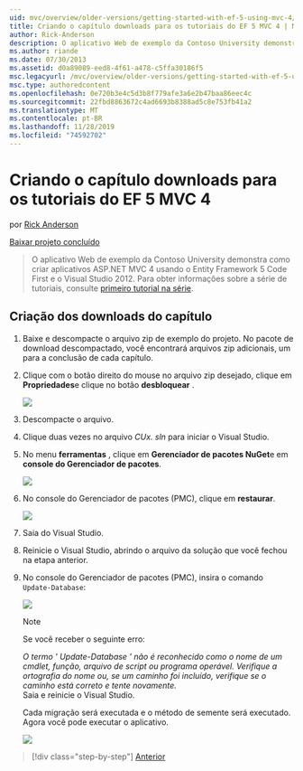 ```yaml
---
uid: mvc/overview/older-versions/getting-started-with-ef-5-using-mvc-4/building-the-ef5-mvc4-chapter-downloads
title: Criando o capítulo downloads para os tutoriais do EF 5 MVC 4 | Microsoft Docs
author: Rick-Anderson
description: O aplicativo Web de exemplo da Contoso University demonstra como criar aplicativos ASP.NET MVC 4 usando o Entity Framework 5 Code First e o Visual Studio...
ms.author: riande
ms.date: 07/30/2013
ms.assetid: d0a89089-eed8-4f61-a478-c5ffa30186f5
msc.legacyurl: /mvc/overview/older-versions/getting-started-with-ef-5-using-mvc-4/building-the-ef5-mvc4-chapter-downloads
msc.type: authoredcontent
ms.openlocfilehash: 0e720b3e4c5d3b8f779afe3a6e2b47baa86eec4c
ms.sourcegitcommit: 22fbd8863672c4ad6693b8388ad5c8e753fb41a2
ms.translationtype: MT
ms.contentlocale: pt-BR
ms.lasthandoff: 11/28/2019
ms.locfileid: "74592702"
---
```

# <a name="building-the-chapter-downloads-for-the-ef-5-mvc-4-tutorials"></a>Criando o capítulo downloads para os tutoriais do EF 5 MVC 4

por [Rick Anderson]((https://twitter.com/RickAndMSFT))

[Baixar projeto concluído](https://code.msdn.microsoft.com/Getting-Started-with-dd0e2ed8)

> O aplicativo Web de exemplo da Contoso University demonstra como criar aplicativos ASP.NET MVC 4 usando o Entity Framework 5 Code First e o Visual Studio 2012. Para obter informações sobre a série de tutoriais, consulte [primeiro tutorial na série](creating-an-entity-framework-data-model-for-an-asp-net-mvc-application.md).

## <a name="building-the-chapter-downloads"></a>Criação dos downloads do capítulo

1. Baixe e descompacte o arquivo zip de exemplo do projeto. No pacote de download descompactado, você encontrará arquivos zip adicionais, um para a conclusão de cada capítulo.
2. Clique com o botão direito do mouse no arquivo zip desejado, clique em **Propriedades**e clique no botão **desbloquear** .  
  
    ![](building-the-ef5-mvc4-chapter-downloads/_static/image1.png)
3. Descompacte o arquivo.
4. Clique duas vezes no arquivo *CUx. sln* para iniciar o Visual Studio.
5. No menu **ferramentas** , clique em **Gerenciador de pacotes NuGet**e em **console do Gerenciador de pacotes**.  
  
    ![](building-the-ef5-mvc4-chapter-downloads/_static/image2.png)
6. No console do Gerenciador de pacotes (PMC), clique em **restaurar**.  
  
    ![](building-the-ef5-mvc4-chapter-downloads/_static/image3.png)
7. Saia do Visual Studio.
8. Reinicie o Visual Studio, abrindo o arquivo da solução que você fechou na etapa anterior.
9. No console do Gerenciador de pacotes (PMC), insira o comando `Update-Database`:  
  
    ![](building-the-ef5-mvc4-chapter-downloads/_static/image4.png)  

    > [!NOTE]
    > Se você receber o seguinte erro:  
    >   
    >  *O termo ' Update-Database ' não é reconhecido como o nome de um cmdlet, função, arquivo de script ou programa operável. Verifique a ortografia do nome ou, se um caminho foi incluído, verifique se o caminho está correto e tente novamente.*  
    > Saia e reinicie o Visual Studio.

    Cada migração será executada e o método de semente será executado. Agora você pode executar o aplicativo.

    ![](building-the-ef5-mvc4-chapter-downloads/_static/image5.png)

> [!div class="step-by-step"]
> [Anterior](advanced-entity-framework-scenarios-for-an-mvc-web-application.md)
